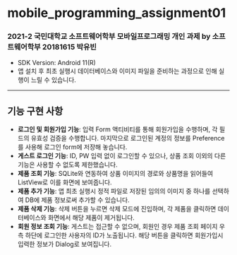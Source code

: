 # mobile_programming_assignment01
### 2021-2 국민대학교 소프트웨어학부 모바일프로그래밍 개인 과제 by 소프트웨어학부 20181615 박유빈

- SDK Version: Android 11(R)
- 앱 설치 후 최초 실행시 데이터베이스와 이미지 파일을 준비하는 과정으로 인해 실행이 느릴 수 있습니다.

-----------------------

## 기능 구현 사항 
- **로그인 및 회원가입 기능**: 입력 Form 액티비티를 통해 회원가입을 수행하며, 각 필드의 유효성 검증을 수행합니다. 마지막으로 로그인된 계정의 정보를 Preference를 사용해 로그인 form에 저장해 놓습니다.
- **게스트 로그인 기능**: ID, PW 입력 없이 로그인할 수 있으나, 상품 조회 이외의 다른 기능은 사용할 수 없도록 제한했습니다.
- **제품 조회 기능**: SQLite와 연동하여 상품 이미지의 경로와 상품명을 읽어들여 ListView로 이를 화면에 보여줍니다.
- **제품 추가 기능**: 앱 최초 실행시 정적 파일로 저장된 임의의 이미지 중 하나를 선택하여 DB에 제품 정보로써 추가할 수 있습니다.
- **제품 삭제 기능**: 삭제 버튼을 누르면 삭제 모드에 진입하며, 각 제품을 클릭하면 데이터베이스와 화면에서 해당 제품이 제거됩니다.
- **회원 정보 조회 기능**: 게스트는 접근할 수 없으며, 회원인 경우 제품 조회 페이지 우측 하단에 로그인한 사용자의 ID가 노출됩니다. 해당 버튼을 클릭하면 회원가입시 입력한 정보가 Dialog로 보여집니다.

